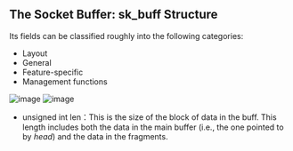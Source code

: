 ## The Socket Buffer: sk_buff Structure
Its fields can be classified roughly into the following categories: 
* Layout
* General
* Feature-specific
* Management functions

![image](https://user-images.githubusercontent.com/46720890/119327666-cd09b500-bcb5-11eb-9329-8fb298d857c5.png)
![image](https://user-images.githubusercontent.com/46720890/119327751-e874c000-bcb5-11eb-85db-21d1d474d713.png)

* unsigned int len：This is the size of the block of data in the buff. This length includes both the data in the main buffer (i.e., the one pointed to by *head*) and the data in the fragments.
